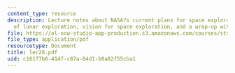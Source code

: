```yaml
---
content_type: resource
description: Lecture notes about NASA?s current plans for space exploration, goals
  of lunar exploration, vision for space exploration, and a wrap-up with students.
file: https://ol-ocw-studio-app-production.s3.amazonaws.com/courses/sts-471j-engineering-apollo-the-moon-project-as-a-complex-system-spring-2007/c16177b6414fc87a84d1b8a82f55cba1_lec26.pdf
file_type: application/pdf
resourcetype: Document
title: lec26.pdf
uid: c16177b6-414f-c87a-84d1-b8a82f55cba1
---
```

